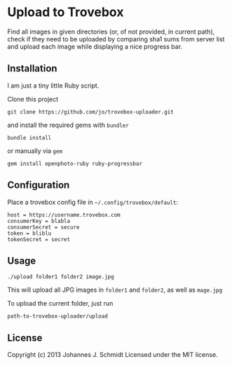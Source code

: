 Upload to Trovebox
==================

Find all images in given directories (or, of not provided, in current path),
check if they need to be uploaded by comparing sha1 sums from server list
and upload each image while displaying a nice progress bar.

## Installation

I am just a tiny little Ruby script.

Clone this project

    git clone https://github.com/jo/trovebox-uploader.git

and install the required gems with `bundler`

    bundle install

or manually via `gem`

    gem install openphoto-ruby ruby-progressbar

## Configuration

Place a trovebox config file in `~/.config/trovebox/default`:

    host = https://username.trovebox.com
    consumerKey = blabla
    consumerSecret = secure
    token = bliblu
    tokenSecret = secret

## Usage

    ./upload folder1 folder2 image.jpg

This will upload all JPG images in `folder1` and `folder2`, as well as `mage.jpg`

To upload the current folder, just run

    path-to-trovebox-uploader/upload

## License

Copyright (c) 2013 Johannes J. Schmidt
Licensed under the MIT license.
